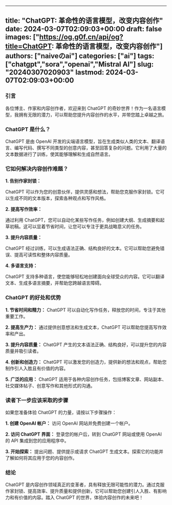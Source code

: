 
---
title: "ChatGPT: 革命性的语言模型，改变内容创作"
date: 2024-03-07T02:09:03+00:00
draft: false
images: ["https://og.g0f.cn/api/og?title=ChatGPT: 革命性的语言模型，改变内容创作"]
authors: ["naiveのai"]
categories: ["ai"]
tags: ["chatgpt","sora","openai","Mistral AI"]
slug: "20240307020903"
lastmod: 2024-03-07T02:09:03+00:00
---
### 引言

各位博主、作家和内容创作者，欢迎来到 ChatGPT 的奇妙世界！作为一名语言模型，我拥有无限的潜力，可以帮助您提升内容创作的水平，并带您踏上卓越之旅。

### ChatGPT 是什么？

ChatGPT 是由 OpenAI 开发的尖端语言模型，旨在生成类似人类的文本、翻译语言、编写代码、撰写不同类型的创意内容，甚至回答复杂的问题。它利用了大量的文本数据进行了训练，使其能够理解和生成自然语言。

### 它如何解决内容创作难题？

**1. 告别作家封锁：**

ChatGPT 可以作为您的创意伙伴，提供灵感和想法，帮助您克服作家封锁。它可以生成不同的文本版本，探索各种观点和写作风格。

**2. 提高写作效率：**

通过利用 ChatGPT，您可以自动化某些写作任务，例如创建大纲、生成摘要和起草初稿。这可以显着节省时间，让您可以专注于更具战略意义的任务。

**3. 提升内容质量：**

ChatGPT 经过训练，可以生成语法正确、结构良好的文本。它可以帮助您避免错误、提高可读性和整体内容质量。

**4. 多语言支持：**

ChatGPT 支持多种语言，使您能够轻松地创建面向全球受众的内容。它可以翻译文本、生成多语言摘要，并帮助您跨越语言障碍。

### ChatGPT 的好处和优势

**1. 节省时间和精力：** ChatGPT 可以自动化写作任务，释放您的时间，专注于其他重要工作。

**2. 提高生产力：** 通过提供创意想法和生成文本，ChatGPT 可以帮助您提高写作效率和产出。

**3. 提升内容质量：** ChatGPT 产生的文本语法正确、结构良好，可以提升您的内容质量并吸引读者。

**4. 创新和创造力：** ChatGPT 可以激发您的创造力，提供新的想法和观点，帮助您制作引人入胜且有价值的内容。

**5. 广泛的应用：** ChatGPT 适用于各种内容创作任务，包括博客文章、网站副本、社交媒体帖子、创意写作和其他形式的沟通。

### 读者下一步应该采取的步骤

如果您准备体验 ChatGPT 的力量，请按以下步骤操作：

**1. 创建 OpenAI 帐户：** 访问 OpenAI 网站并免费创建一个帐户。

**2. 访问 ChatGPT 界面：** 登录您的帐户后，转到 ChatGPT 网站或使用 OpenAI 的 API 集成到您的应用程序中。

**3. 开始探索：** 提出问题、提供提示或请求 ChatGPT 生成文本。探索它的功能并了解如何将其应用于您的内容创作。

### 结论

ChatGPT 是内容创作领域真正的变革者，具有释放无限可能性的潜力。通过克服作家封锁、提高效率、提升质量和提供创新，它可以帮助您创建引人入胜、有影响力和有价值的内容。踏入 ChatGPT 的世界，体验内容创作的未来吧！